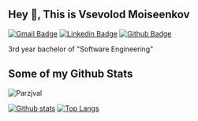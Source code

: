 ## Hey 👋, This is Vsevolod Moiseenkov 
[![Gmail Badge](https://img.shields.io/badge/-ugovsevolod@gmail.com-c14438?style=flat&logo=Gmail&logoColor=white&link=mailto:ugovsevolod@gmail.com)](mailto:ugovsevolod@gmail.com) 
[![Linkedin Badge](https://img.shields.io/badge/-www.linkedin.com/in/parzjval-0072b1?style=flat&logo=Linkedin&logoColor=white&link=https://www.linkedin.com/in/www.linkedin.com/in/parzjval/)](https://www.linkedin.com/in/www.linkedin.com/in/parzjval/) [![Github Badge](https://img.shields.io/badge/-Parzjval-grey?style=flat&logo=github&logoColor=white&link=https://github.com/Parzjval/)](https://www.github.com/Parzjval/) <p align='left'>3rd year bachelor of "Software Engineering"</p>
## Some of my Github Stats
<p align=left> <img src=https://komarev.com/ghpvc/?username=Parzjval alt=Parzjval /> </p>

[![Github stats](https://github-readme-stats.vercel.app/api?username=Parzjval&show_icons=true&include_all_commits=true)](https://github.com/Parzjval/github-readme-stats)
[![Top Langs](https://github-readme-stats.vercel.app/api/top-langs/?username=Parzjval&layout=compact)](https://github.com/Parzjval/github-readme-stats)

